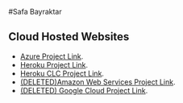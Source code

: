 #Safa Bayraktar
## Cloud Hosted Websites
- [Azure Project Link](https://safa-cst-323activity.azurewebsites.net).
- [Heroku Project Link](https://cst-323-laravelapp.herokuapp.com).
- [Heroku CLC Project Link](http://cst-323-clc.herokuapp.com).
- [(DELETED)Amazon Web Services Project Link]().
- [(DELETED) Google Cloud Project Link]().
